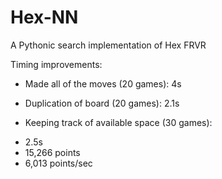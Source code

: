 # Hex-NN
A Pythonic search implementation of Hex FRVR

Timing improvements:
- Made all of the moves (20 games): 4s
- Duplication of board (20 games): 2.1s

- Keeping track of available space (30 games):
* 2.5s
* 15,266 points
* 6,013 points/sec